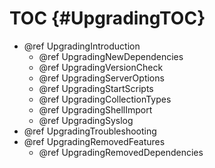 TOC {#UpgradingTOC}
===================

- @ref UpgradingIntroduction
  - @ref UpgradingNewDependencies
  - @ref UpgradingVersionCheck
  - @ref UpgradingServerOptions
  - @ref UpgradingStartScripts
  - @ref UpgradingCollectionTypes
  - @ref UpgradingShellImport
  - @ref UpgradingSyslog
- @ref UpgradingTroubleshooting
- @ref UpgradingRemovedFeatures
  - @ref UpgradingRemovedDependencies
